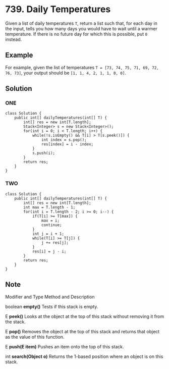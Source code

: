 # 739. Daily Temperatures

Given a list of daily temperatures `T`, return a list such that, for each day in the input, tells you how many days you would have to wait until a warmer temperature. If there is no future day for which this is possible, put `0` instead.

## **Example**

For example, given the list of temperatures `T = [73, 74, 75, 71, 69, 72, 76, 73]`, your output should be `[1, 1, 4, 2, 1, 1, 0, 0]`.

## **Solution**

### ONE

    class Solution {
        public int[] dailyTemperatures(int[] T) {
            int[] res = new int[T.length];
            Stack<Integer> s = new Stack<Integer>();
            for(int i = 0; i < T.length; i++) {
                while(!s.isEmpty() && T[i] > T[s.peek()]) {
                    int index = s.pop();
                    res[index] = i - index;
                }
                s.push(i);
            }
            return res;
        }
    }

### TWO

    class Solution {
        public int[] dailyTemperatures(int[] T) {
            int[] res = new int[T.length];
            int max = T.length - 1;
            for(int i = T.length - 2; i >= 0; i--) {
                if(T[i] >= T[max]) {
                    max = i;
                    continue;
                }
                int j = i + 1;
                while(T[i] >= T[j]) {
                    j += res[j];
                }
                res[i] = j - i;
            }
            return res;
        }
    }

## **Note**

Modifier and Type	    Method and Description

boolean	**empty()**         Tests if this stack is empty.

E	**peek()**              Looks at the object at the top of this stack without removing it from the stack.

E	**pop()**               Removes the object at the top of this stack and returns that object as the value of this function.

E	**push(E item)**        Pushes an item onto the top of this stack.

int	**search(Object o)**    Returns the 1-based position where an object is on this stack.
